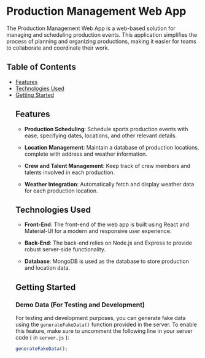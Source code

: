 

# Production Management Web App

The Production Management Web App is a web-based solution for managing and scheduling production events. This application simplifies the process of planning and organizing productions, making it easier for teams to collaborate and coordinate their work.

## Table of Contents

- [Features](#features)
- [Technologies Used](#technologies-used)
- [Getting Started](#getting-Started)
  <!-- - [Usage](#usage)
<!-- - [Contributing](#contributing)
- [License](#license) -->

## Features

- **Production Scheduling**: Schedule sports production events with ease, specifying dates, locations, and other relevant details.

- **Location Management**: Maintain a database of production locations, complete with address and weather information.

- **Crew and Talent Management**: Keep track of crew members and talents involved in each production.

- **Weather Integration**: Automatically fetch and display weather data for each production location.

## Technologies Used

- **Front-End**: The front-end of the web app is built using React and Material-UI for a modern and responsive user experience.

- **Back-End**: The back-end relies on Node.js and Express to provide robust server-side functionality.

- **Database**: MongoDB is used as the database to store production and location data.

## Getting Started

### Demo Data (For Testing and Development)

For testing and development purposes, you can generate fake data using the `generateFakeData()` function provided in the server. To enable this feature, make sure to uncomment the following line in your server code ( in `server.js` ):

```javascript
generateFakeData();
```

